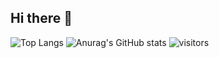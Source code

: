 ## Hi there 👋

<!--
**Furina318/Furina318** is a ✨ _special_ ✨ repository because its `README.md` (this file) appears on your GitHub profile.

Here are some ideas to get you started:

- 🔭 I’m currently working on ...
- 🌱 I’m currently learning ...
- 👯 I’m looking to collaborate on ...
- 🤔 I’m looking for help with ...
- 💬 Ask me about ...
- 📫 How to reach me: ...
- 😄 Pronouns: ...
- ⚡ Fun fact: ...
-->
![Top Langs](https://github-readme-stats.vercel.app/api/top-langs/?username=Furina318&size_weight=0.5&count_weight=0.5&langs_count=8&theme=transparent)
![Anurag's GitHub stats](https://github-readme-stats.vercel.app/api?username=Furina318&show_icons=true&theme=transparent)
![visitors](https://visitor-badge.glitch.me/badge?page_id=Furina318&left_color=green&right_color=red)

